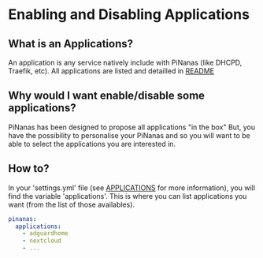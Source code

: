 Enabling and Disabling Applications
===================================

What is an Applications?
------------------------

An application is any service natively include with PiNanas (like DHCPD, Traefik, etc).
All applications are listed and detailled in [README](README.md#settings "README.md")

Why would I want enable/disable some applications?
---------------------------------------------

PiNanas has been designed to propose all applications "in the box"
But, you have the possibility to personalise your PiNanas and so
you will want to be able to select the applications you are interested in.

How to?
-------

In your 'settings.yml' file (see [APPLICATIONS](applications_list.md "docs/applications_list.md") for more information), you will find
the variable 'applications'. This is where you can list applications you want (from the list of those availables).

```yaml
pinanas:
  applications:
    - adguardhome
    - nextcloud
    - ...
```
